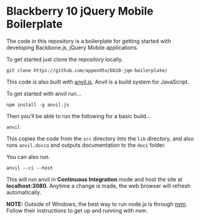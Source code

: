 # Blackberry 10 jQuery Mobile Boilerplate
The code in this repository is a boilerplate for getting started with developing Backbone.js, jQuery Mobile applications.

To get started just clone the repository locally.

```shell
git clone https://github.com/appendto/bb10-jqm-boilerplate/
```

This code is also built with [anvil.js](http://appendto.github.com/anvil.js/). Anvil is a build system for JavaScript.

To get started with anvil run...

```shell
npm install -g anvil.js
```

Then you'll be able to run the following for a basic build...

```shell
anvil
```

This copies the code from the `src` directory into the `lib` directory, and also runs `anvil.docco` and outputs
documentation to the `docs` folder.

You can also run.

```shell
anvil --ci --host
```

This will run anvil in **Continuous Integration** mode and host the site at **localhost:3080**. Anytime a change is made,
the web browser will refresh automatically.

**NOTE:** Outside of Windows, the best way to run node.js is through [nvm](https://github.com/creationix/nvm). 
Follow their instructions to get up and running with nvm.
